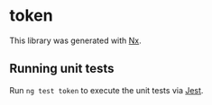 # token

This library was generated with [Nx](https://nx.dev).

## Running unit tests

Run `ng test token` to execute the unit tests via [Jest](https://jestjs.io).
